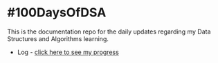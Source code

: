 # #100DaysOfDSA
This is the documentation repo for the daily updates regarding my Data Structures and Algorithms learning.
* Log - [click here to see my progress](http://www.google.fr/ "Named link title") 
